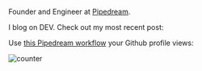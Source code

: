 Founder and Engineer at [Pipedream](https://pipedream.com).

I blog on DEV. Check out my most recent post:

<!-- dev -->
<!-- devend -->

Use [this Pipedream workflow](https://pipedream.com/@tod/github-profile-view-counter-p_G6CNmN/readme) your Github profile views:

![counter](https://en77c11f84opae9.m.pipedream.net)
